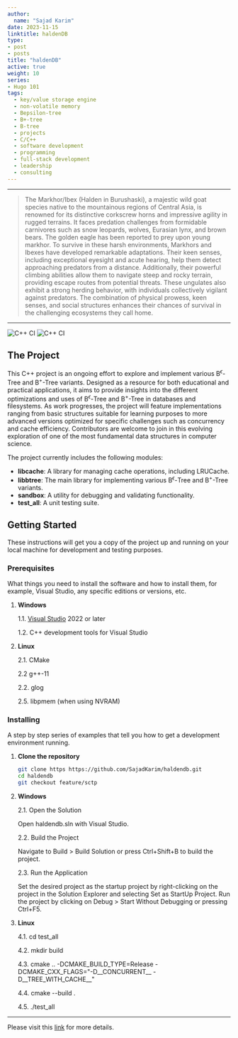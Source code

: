 ```yaml
---
author:
  name: "Sajad Karim"
date: 2023-11-15
linktitle: haldenDB
type:
- post
- posts
title: "haldenDB"
active: true 
weight: 10
series:
- Hugo 101
tags:
  - key/value storage engine
  - non-volatile memory
  - Bepsilon-tree
  - B+-tree
  - B-tree
  - projects
  - C/C++
  - software development
  - programming
  - full-stack development
  - leadership
  - consulting
---
```


----
> The Markhor/Ibex (Halden in Burushaski), a majestic wild goat species native to the mountainous regions of Central Asia, is renowned for its distinctive corkscrew horns and impressive agility in rugged terrains. It faces predation challenges from formidable carnivores such as snow leopards, wolves, Eurasian lynx, and brown bears. The golden eagle has been reported to prey upon young markhor. To survive in these harsh environments, Markhors and Ibexes have developed remarkable adaptations. Their keen senses, including exceptional eyesight and acute hearing, help them detect approaching predators from a distance. Additionally, their powerful climbing abilities allow them to navigate steep and rocky terrain, providing escape routes from potential threats. These ungulates also exhibit a strong herding behavior, with individuals collectively vigilant against predators. The combination of physical prowess, keen senses, and social structures enhances their chances of survival in the challenging ecosystems they call home.
----

![C++ CI](https://github.com/SajadKarim/haldendb/actions/workflows/msbuild.yml/badge.svg)
![C++ CI](https://github.com/SajadKarim/haldendb/actions/workflows/cmake-multi-platform.yml/badge.svg)

## The Project

This C++ project is an ongoing effort to explore and implement various B<sup>$\epsilon$</sup>-Tree and B<sup>+</sup>-Tree variants. Designed as a resource for both educational and practical applications, it aims to provide insights into the different optimizations and uses of B<sup>$\epsilon$</sup>-Tree and B<sup>+</sup>-Tree in databases and filesystems. As work progresses, the project will feature implementations ranging from basic structures suitable for learning purposes to more advanced versions optimized for specific challenges such as concurrency and cache efficiency. Contributors are welcome to join in this evolving exploration of one of the most fundamental data structures in computer science.

The project currently includes the following modules:
- **libcache**: A library for managing cache operations, including LRUCache.
- **libbtree**: The main library for implementing various B<sup>$\epsilon$</sup>-Tree and B<sup>+</sup>-Tree variants.
- **sandbox**: A utility for debugging and validating functionality.
- **test_all**: A unit testing suite.

## Getting Started

These instructions will get you a copy of the project up and running on your local machine for development and testing purposes.

### Prerequisites

What things you need to install the software and how to install them, for example, Visual Studio, any specific editions or versions, etc.

1. **Windows**
   
   1.1. [Visual Studio](https://visualstudio.microsoft.com/downloads/) 2022 or later
   
   1.2. C++ development tools for Visual Studio

2. **Linux**

   2.1. CMake
   
   2.2 g++-11

   2.2. glog

   2.5. libpmem (when using NVRAM)
  
### Installing

A step by step series of examples that tell you how to get a development environment running.

1. **Clone the repository**

   ```bash
   git clone https https://github.com/SajadKarim/haldendb.git
   cd haldendb
   git checkout feature/sctp
   
2. **Windows**
   
   2.1. Open the Solution
   
   Open haldendb.sln with Visual Studio.

   2.2. Build the Project

   Navigate to Build > Build Solution or press Ctrl+Shift+B to build the project.

   2.3. Run the Application

   Set the desired project as the startup project by right-clicking on the project in the Solution Explorer and selecting Set as StartUp Project.
   Run the project by clicking on Debug > Start Without Debugging or pressing Ctrl+F5.

4. **Linux**
   
   4.1. cd test_all

   4.2. mkdir build

   4.3. cmake .. -DCMAKE_BUILD_TYPE=Release -DCMAKE_CXX_FLAGS="-D__CONCURRENT__ -D__TREE_WITH_CACHE__"

   4.4. cmake --build .

   4.5. ./test_all

---------   


Please visit this [link](https://github.com/SajadKarim/haldendb) for more details.

